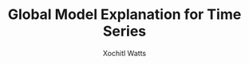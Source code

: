 ---
paperId: 87
author: Xochitl Watts
publicationauthor: Watts, X.
title: Global Model Explanation for Time Series
pdf: Poster_Watts_Xochitl.pdf
poster: --
alt: --
type: Poster
topic: Applications
link: https://research.latinxinai.org/papers/neurips/2019/pdf/Poster_Watts_Xochitl.pdf
conference: neurips
year: 2019
tags: neurips-2019
location: Vancouver, Canada
---